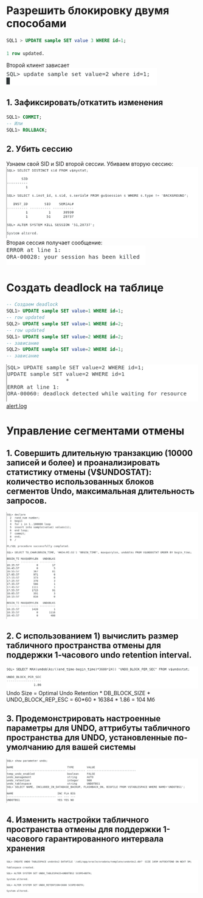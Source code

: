 # Разрешить блокировку двумя способами
```SQL
SQL1 > UPDATE sample SET value 3 WHERE id=1;

1 row updated.
```
Второй клиент зависает
![](img/1.png)

## 1. Зафиксировать/откатить изменения
```SQL
SQL1> COMMIT;
-- Или
SQL1> ROLLBACK;
```
## 2. Убить сессию
Узнаем свой SID и SID второй сессии. Убиваем вторую сессию:
![](img/2.png)
Вторая сессия получает сообщение:
![](img/3.png)
# Создать deadlock на таблице
```SQL
-- Создаем deadlock
SQL1> UPDATE sample SET value=1 WHERE id=1;
-- row updated
SQL2> UPDATE sample SET value=1 WHERE id=2;
-- row updated
SQL1> UPDATE sample SET value=2 WHERE id=2;
-- зависание
SQL2> UPDATE sample SET value=2 WHERE id=1;
-- зависание
```
![](img/4.png)
[alert.log](alert.log)
# Управление сегментами отмены

## 1. Совершить длительную транзакцию (10000 записей и более) и проанализировать статистику отмены (V$UNDOSTAT): количество использованных блоков сегментов Undo, максимальная длительность запросов.

![](img/5.png)
## 2. С использованием 1) вычислить размер табличного пространства отмены для поддержки 1-часового undo retention interval.

![](img/6.png)
Undo Size = Optimal Undo Retention * DB_BLOCK_SIZE * UNDO_BLOCK_REP_ESC = 60*60 * 16384 * 1.86 = 104 Мб

## 3.  Продемонстрировать настроенные параметры для UNDO, аттрибуты табличного пространства для UNDO, установленные по-умолчанию для вашей системы
![](img/7.png)

## 4. Изменить настройки табличного пространства отмены для поддержки 1-часового гарантированного интервала хранения
![](img/8.png)